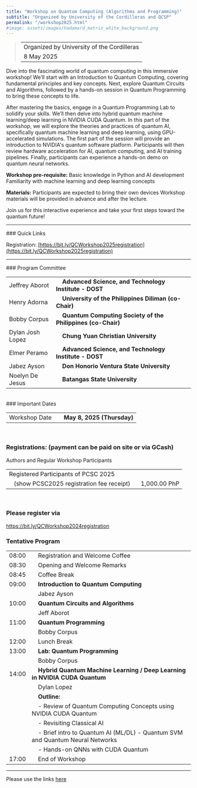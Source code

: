 ```yaml
---
title: "Workshop on Quantum Computing (Algorithms and Programming)"
subtitle: "Organized by University of the Cordilleras and QCSP"
permalink: "/workshop2025.html"
#image: assets/images/hadamard_matrix_white_background.png
---
```


<blockquote>
<table>
<tr><td>Organized by University of the Cordilleras</td></tr>
<tr><td>8 May 2025</td></tr>
</table>
</blockquote>

Dive into the fascinating world of quantum computing in this immersive workshop! We’ll start with an Introduction to Quantum Computing, covering fundamental principles and key concepts. Next, explore Quantum Circuits and Algorithms, followed by a hands-on session in Quantum Programming to bring these concepts to life.

After mastering the basics, engage in a Quantum Programming Lab to solidify your skills. We’ll then delve into hybrid quantum machine learning/deep learning in NVIDIA CUDA Quantum. In this part of the workshop, we will explore the theories and practices of quantum AI, specifically quantum machine learning and deep learning, using GPU-accelerated simulations. The first part of the session will provide an introduction to NVIDIA's quantum software platform. Participants will then review hardware acceleration for AI, quantum computing, and AI training pipelines. Finally, participants can experience a hands-on demo on quantum neural networks.

<b>Workshop pre-requisite:</b>
Basic knowledge in Python and AI development
Familiarity with machine learning and deep learning concepts

<b>Materials:</b>
Participants are expected to bring their own devices
Workshop materials will be provided in advance and after the lecture.


Join us for this interactive experience and take your first steps toward the quantum future! 

<hr/>
### Quick Links

Registration: [https://bit.ly/QCWorkshop2025registration](https://bit.ly/QCWorkshop2025registration)

<hr/>
### Program Committee
<table>
<tr><td>Jeffrey Aborot</td><td>&nbsp;&nbsp;&nbsp;<b> Advanced Science, and Technology Institute - DOST</b></td></tr>
<tr><td>Henry Adorna</td><td>&nbsp;&nbsp;&nbsp;<b> University of the Philippines Diliman (co-Chair)</b></td></tr>
<tr><td>Bobby Corpus</td><td>&nbsp;&nbsp;&nbsp;<b> Quantum Computing Society of the Philippines (co-Chair)</b></td></tr>
<tr><td>Dylan Josh Lopez</td><td>&nbsp;&nbsp;&nbsp;<b> Chung Yuan Christian University</b></td></tr>
<tr><td>Elmer Peramo</td><td>&nbsp;&nbsp;&nbsp;<b> Advanced Science, and Technology Institute - DOST</b></td></tr>
<tr><td>Jabez Ayson</td><td>&nbsp;&nbsp;&nbsp;<b> Don Honorio Ventura State University</b></td></tr>
<tr><td>Noelyn De Jesus</td><td>&nbsp;&nbsp;&nbsp;<b> Batangas State University</b></td></tr>
</table>
<br/>
### Important Dates
<table>
<tr><td>Workshop Date			</td><td>&nbsp;&nbsp;&nbsp;<b> May 8, 2025 (Thursday)</b></td></tr>
</table>
<br/>

### Registrations: (payment can be paid on site or via GCash)

Authors and Regular Workshop Participants

<table>
<tr><td>Registered Participants of PCSC 2025</td><td></td></tr>
<tr><td>&nbsp;&nbsp;&nbsp;(show PCSC2025 registration fee receipt)</td><td>&nbsp;&nbsp;&nbsp;1,000.00 PhP</td></tr>
</table>

<br/>

### Please register via

<a href="bit.ly/QCWorkshop2025registration">https://bit.ly/QCWorkshop2024registration</a>


### Tentative Program
<table valign="top">
<tr><td>08:00</td><td>&nbsp;&nbsp;&nbsp;	Registration and Welcome Coffee</td></tr>
<tr><td>08:30</td><td>&nbsp;&nbsp;&nbsp;	Opening and Welcome Remarks</td></tr>
<tr><td>08:45</td><td>&nbsp;&nbsp;&nbsp;	Coffee Break</td></tr>
<tr><td>09:00</td><td>&nbsp;&nbsp;&nbsp;	<b>Introduction to Quantum Computing</b></td></tr>
<tr><td></td><td>&nbsp;&nbsp;&nbsp;	Jabez Ayson</td></tr>
<tr><td>10:00</td><td>&nbsp;&nbsp;&nbsp;	<b>Quantum Circuits and Algorithms</b></td></tr>
<tr><td></td><td>&nbsp;&nbsp;&nbsp;	Jeff Aborot</td></tr>
<tr><td>11:00</td><td>&nbsp;&nbsp;&nbsp;	<b>Quantum Programming</b></td></tr>
<tr><td></td><td>&nbsp;&nbsp;&nbsp;	Bobby Corpus</td></tr>
<tr><td>12:00</td><td>&nbsp;&nbsp;&nbsp;        Lunch Break	</td></tr>
<tr><td>13:00</td><td>&nbsp;&nbsp;&nbsp;	<b>Lab: Quantum Programming</b></td></tr>
<tr><td></td><td>&nbsp;&nbsp;&nbsp;	Bobby Corpus</td></tr>
<tr><td>14:00</td><td>&nbsp;&nbsp;&nbsp;	<b>Hybrid Quantum Machine Learning / Deep Learning in NVIDIA CUDA Quantum</b></td></tr>
<tr><td></td><td>&nbsp;&nbsp;&nbsp;	Dylan Lopez</td></tr>
<tr><td></td><td>&nbsp;&nbsp;&nbsp;     <b>Outline:</b></td></tr>
<tr><td></td><td>&nbsp;&nbsp;&nbsp;     - Review of Quantum Computing Concepts using NVIDIA CUDA Quantum</td></tr>
<tr><td></td><td>&nbsp;&nbsp;&nbsp;     - Revisiting Classical AI</td></tr>
<tr><td></td><td>&nbsp;&nbsp;&nbsp;     - Brief intro to Quantum AI (ML/DL) - Quantum SVM and Quantum Neural Networks</td></tr>
<tr><td></td><td>&nbsp;&nbsp;&nbsp;     - Hands-on QNNs with CUDA Quantum</td></tr>
 
     
     


<tr><td>17:00</td><td>&nbsp;&nbsp;&nbsp;	End of Workshop</td></tr>
<table>

<hr/>

Please use the links <a href="#quick-links">here</a>
